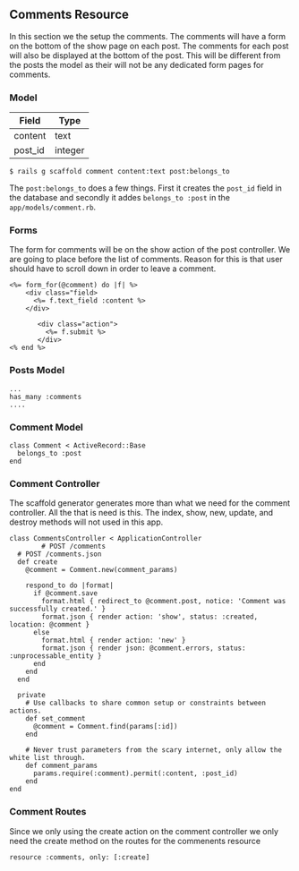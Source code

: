 ## Comments Resource
In this section we the setup the comments. The comments will have a form on the bottom of the show page on each post. The comments for each post will also be displayed at the bottom of the post. This will be different from the posts the model as their will not be any dedicated form pages for comments. 
	
### Model

| Field       | Type    |
|-------------|---------|
| content     | text    |
| post_id     | integer |

	$ rails g scaffold comment content:text post:belongs_to

The `post:belongs_to` does a few things. First it creates the `post_id`  field in the database and secondly it addes `belongs_to :post` in the `app/models/comment.rb`.
	
### Forms
The form for comments will be on the show action of the post controller. We are going to place before the list of comments. Reason for this is that user should have to scroll down in order to leave a comment.

	<%= form_for(@comment) do |f| %>
		<div class="field>
		  <%= f.text_field :content %>
		</div>
		
           <div class="action">
             <%= f.submit %>
           </div>
	<% end %>

### Posts Model
 	
	...
	has_many :comments
	....

### Comment Model

	class Comment < ActiveRecord::Base
	  belongs_to :post
	end

### Comment Controller
The scaffold generator generates more than what we need for the comment controller. All the that is need is this. The index, show, new, update, and destroy methods will not used in this app.

	class CommentsController < ApplicationController
		    # POST /comments
	  # POST /comments.json
	  def create
	    @comment = Comment.new(comment_params)

	    respond_to do |format|
	      if @comment.save
	        format.html { redirect_to @comment.post, notice: 'Comment was successfully created.' }
	        format.json { render action: 'show', status: :created, location: @comment }
	      else
	        format.html { render action: 'new' }
	        format.json { render json: @comment.errors, status: :unprocessable_entity }
	      end
	    end
	  end

	  private
	    # Use callbacks to share common setup or constraints between actions.
	    def set_comment
	      @comment = Comment.find(params[:id])
	    end

	    # Never trust parameters from the scary internet, only allow the white list through.
	    def comment_params
	      params.require(:comment).permit(:content, :post_id)
	    end
	end  
	
### Comment Routes
Since we only using the create action on the comment controller we only need the create method on the routes for the commenents resource

	resource :comments, only: [:create]